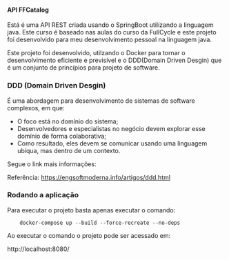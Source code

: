 #### API FFCatalog  

Está é uma API REST criada usando o SpringBoot utilizando a linguagem java. Este curso é baseado nas aulas do curso da FullCycle e este projeto foi desenvolvido para meu desenvolvimento pessoal na linguagem java.

Este projeto foi desenvolvido, utilzando o Docker para tornar o desenvolvimento eficiente e previsível e o DDD(Domain Driven Desgin) que é um conjunto de princípios para projeto de software.

### DDD (Domain Driven Desgin)

É uma abordagem para desenvolvimento de sistemas de software complexos, em que:
- O foco está no domínio do sistema;
- Desenvolvedores e especialistas no negócio devem explorar esse domínio de forma colaborativa;
- Como resultado, eles devem se comunicar usando uma linguagem ubíqua, mas dentro de um contexto.

Segue o link mais informações:

Referência: https://engsoftmoderna.info/artigos/ddd.html

### Rodando a aplicação

Para executar o projeto basta apenas executar o comando:

```
    docker-compose up --build --force-recreate --no-deps
```

Ao executar o comando o projeto pode ser acessado em:

http://localhost:8080/
